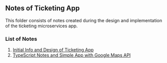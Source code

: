 ## Notes of Ticketing App

This folder consists of notes created during the design and implementation of the ticketing microservices app.

### List of Notes

1. [Initial Info and Design of Ticketing App](markdowns/01-about-ticketing-app.md)
2. [TypeScript Notes and Simple App with Google Maps API](markdowns/02-typescript-crash-course.md)
